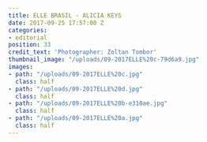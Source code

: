 ```yaml
---
title: ELLE BRASIL - ALICIA KEYS
date: 2017-09-25 17:57:00 Z
categories:
- editorial
position: 33
credit_text: 'Photographer: Zoltan Tombor'
thumbnail_image: "/uploads/09-2017ELLE%20c-79d6a9.jpg"
images:
- path: "/uploads/09-2017ELLE%20c.jpg"
  class: half
- path: "/uploads/09-2017ELLE%20d.jpg"
  class: half
- path: "/uploads/09-2017ELLE%20b-e310ae.jpg"
  class: half
- path: "/uploads/09-2017ELLE%20a.jpg"
  class: half
---
```


